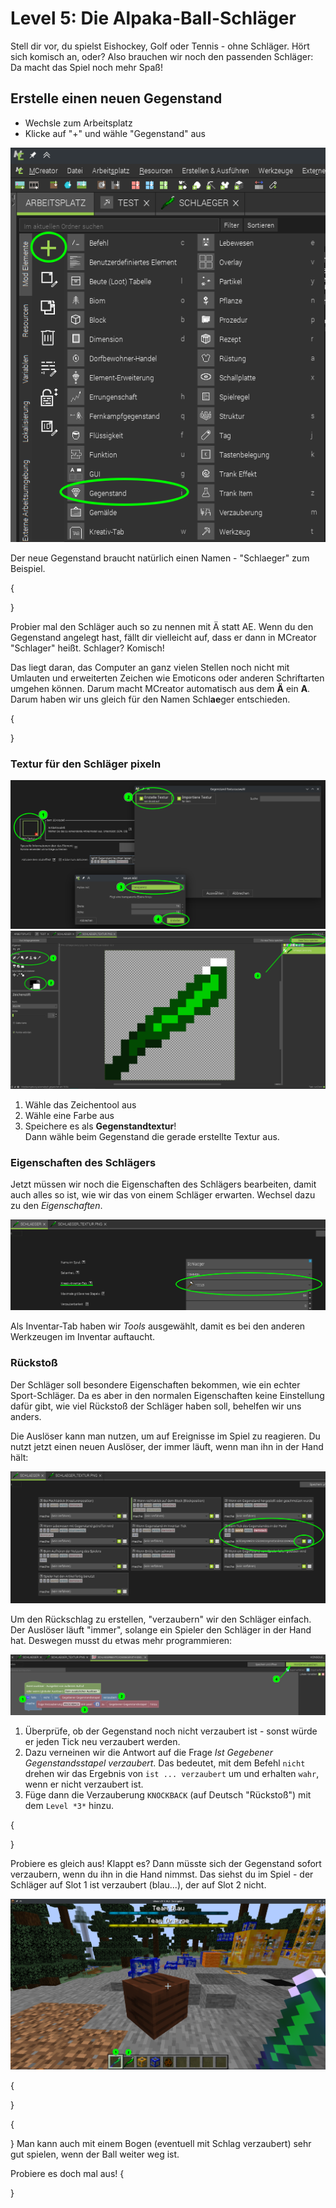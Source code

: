 # Level 5: Die Alpaka-Ball-Schläger

Stell dir vor, du spielst Eishockey, Golf oder Tennis - ohne Schläger. Hört sich komisch an, oder? Also brauchen wir noch den passenden Schläger: Da macht das Spiel noch mehr Spaß!

## Erstelle einen neuen **Gegenstand**

* Wechsle zum Arbeitsplatz
* Klicke auf "+" und wähle "Gegenstand" aus

![Gegenstand erstellen](<../.gitbook/assets/gegenstand erstellen.png>)

Der neue Gegenstand braucht natürlich einen Namen - "Schlaeger" zum Beispiel.

{

}

Probier mal den Schläger auch so zu nennen mit Ä statt AE. Wenn du den Gegenstand angelegt hast, fällt dir vielleicht auf, dass er dann in MCreator "Schlager" heißt. Schlager? Komisch!

Das liegt daran, das Computer an ganz vielen Stellen noch nicht mit Umlauten und erweiterten Zeichen wie Emoticons oder anderen Schriftarten umgehen können. Darum macht MCreator automatisch aus dem **Ä** ein **A**. Darum haben wir uns gleich für den Namen Schl**ae**ger entschieden.

{

}

### Textur für den Schläger pixeln

![Dem Gegenstand eine Textur hinzufügen](<../.gitbook/assets/gegenstand textur erstellen.png>)\
![Wir malen einen Schläger. Kannst du besser? Will ich sehen!](<../.gitbook/assets/gegenstand pixeln.png>)

1. Wähle das Zeichentool aus
2. Wähle eine Farbe aus
3. Speichere es als **Gegenstandtextur**!\
   Dann wähle beim Gegenstand die gerade erstellte Textur aus.

### Eigenschaften des Schlägers

Jetzt müssen wir noch die Eigenschaften des Schlägers bearbeiten, damit auch alles so ist, wie wir das von einem Schläger erwarten. Wechsel dazu zu den _Eigenschaften_.

![Gegenstand Eigenschaften](<../.gitbook/assets/gegenstand eigenschaften.png>)

Als Inventar-Tab haben wir _Tools_ ausgewählt, damit es bei den anderen Werkzeugen im Inventar auftaucht.

### Rückstoß

Der Schläger soll besondere Eigenschaften bekommen, wie ein echter Sport-Schläger. Da es aber in den normalen Eigenschaften keine Einstellung dafür gibt, wie viel Rückstoß der Schläger haben soll, behelfen wir uns anders.

Die Auslöser kann man nutzen, um auf Ereignisse im Spiel zu reagieren. Du nutzt jetzt einen neuen Auslöser, der immer läuft, wenn man ihn in der Hand hält:

![Auslöser für den Schläger - Bei jedem Tick](../.gitbook/assets/ausloeser.png)

Um den Rückschlag zu erstellen, "verzaubern" wir den Schläger einfach. Der Auslöser läuft "immer", solange ein Spieler den Schläger in der Hand hat. Deswegen musst du etwas mehr programmieren:

![Code zum Verzaubern des Schlägers](<../.gitbook/assets/code in hand verzaubern.png>)

1. Überprüfe, ob der Gegenstand noch nicht verzaubert ist - sonst würde er jeden Tick neu verzaubert werden.
2. Dazu verneinen wir die Antwort auf die Frage _Ist Gegebener Gegenstandsstapel verzaubert_. Das bedeutet, mit dem Befehl `nicht` drehen wir das Ergebnis von `ist ... verzaubert` um und erhalten `wahr`, wenn er nicht verzaubert ist.
3. Füge dann die Verzauberung `KNOCKBACK` (auf Deutsch "Rückstoß") mit dem `Level *3*` hinzu.

{

}

Probiere es gleich aus! Klappt es? Dann müsste sich der Gegenstand sofort verzaubern, wenn du ihn in die Hand nimmst. Das siehst du im Spiel - der Schläger auf Slot 1 ist verzaubert (blau...), der auf Slot 2 nicht.

![1 ist in der Hand - und verzaubert!](<../.gitbook/assets/ingame schlaeger.png>)

{

}

{

} Man kann auch mit einem Bogen (eventuell mit Schlag verzaubert) sehr gut spielen, wenn der Ball weiter weg ist.

Probiere es doch mal aus! {

}
